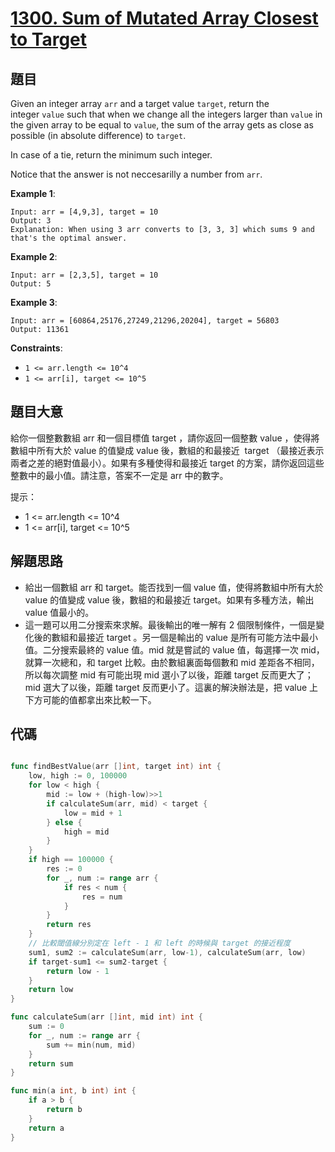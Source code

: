 # [1300. Sum of Mutated Array Closest to Target](https://leetcode.com/problems/sum-of-mutated-array-closest-to-target/)



## 題目

Given an integer array `arr` and a target value `target`, return the integer `value` such that when we change all the integers larger than `value` in the given array to be equal to `value`, the sum of the array gets as close as possible (in absolute difference) to `target`.

In case of a tie, return the minimum such integer.

Notice that the answer is not neccesarilly a number from `arr`.

**Example 1**:

```
Input: arr = [4,9,3], target = 10
Output: 3
Explanation: When using 3 arr converts to [3, 3, 3] which sums 9 and that's the optimal answer.
```

**Example 2**:

```
Input: arr = [2,3,5], target = 10
Output: 5
```

**Example 3**:

```
Input: arr = [60864,25176,27249,21296,20204], target = 56803
Output: 11361
```

**Constraints**:

- `1 <= arr.length <= 10^4`
- `1 <= arr[i], target <= 10^5`


## 題目大意

給你一個整數數組 arr 和一個目標值 target ，請你返回一個整數 value ，使得將數組中所有大於 value 的值變成 value 後，數組的和最接近  target （最接近表示兩者之差的絕對值最小）。如果有多種使得和最接近 target 的方案，請你返回這些整數中的最小值。請注意，答案不一定是 arr 中的數字。

提示：

- 1 <= arr.length <= 10^4
- 1 <= arr[i], target <= 10^5



## 解題思路

- 給出一個數組 arr 和 target。能否找到一個 value 值，使得將數組中所有大於 value 的值變成 value 後，數組的和最接近 target。如果有多種方法，輸出 value 值最小的。
- 這一題可以用二分搜索來求解。最後輸出的唯一解有 2 個限制條件，一個是變化後的數組和最接近 target 。另一個是輸出的 value 是所有可能方法中最小值。二分搜索最終的 value 值。mid 就是嘗試的 value 值，每選擇一次 mid，就算一次總和，和 target 比較。由於數組裏面每個數和 mid 差距各不相同，所以每次調整 mid 有可能出現 mid 選小了以後，距離 target 反而更大了；mid 選大了以後，距離 target 反而更小了。這裏的解決辦法是，把 value 上下方可能的值都拿出來比較一下。

## 代碼

```go

func findBestValue(arr []int, target int) int {
	low, high := 0, 100000
	for low < high {
		mid := low + (high-low)>>1
		if calculateSum(arr, mid) < target {
			low = mid + 1
		} else {
			high = mid
		}
	}
	if high == 100000 {
		res := 0
		for _, num := range arr {
			if res < num {
				res = num
			}
		}
		return res
	}
	// 比較閾值線分別定在 left - 1 和 left 的時候與 target 的接近程度
	sum1, sum2 := calculateSum(arr, low-1), calculateSum(arr, low)
	if target-sum1 <= sum2-target {
		return low - 1
	}
	return low
}

func calculateSum(arr []int, mid int) int {
	sum := 0
	for _, num := range arr {
		sum += min(num, mid)
	}
	return sum
}

func min(a int, b int) int {
	if a > b {
		return b
	}
	return a
}

```